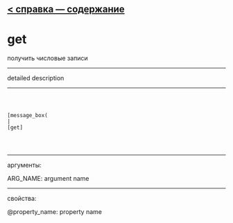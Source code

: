 [< справка — содержание](ceammc_lib.html)
---

# get


получить числовые записи

---

detailed description
<br>


---


```



[message_box(                                 
|
[get]


            
```

---
аргументы:

ARG_NAME: argument name<br>

---
свойства:

@property_name: property name<br>


